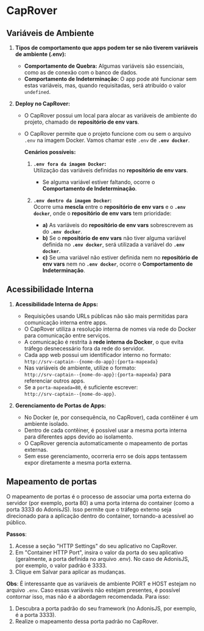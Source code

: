 # CapRover

## Variáveis de Ambiente

1. **Tipos de comportamento que apps podem ter se não tiverem variáveis de ambiente (.env):**  
   - **Comportamento de Quebra:** Algumas variáveis são essenciais, como as de conexão com o banco de dados.  
   - **Comportamento de Indeterminação:** O app pode até funcionar sem estas variáveis, mas, quando requisitadas, será atribuído o valor `undefined`.

2. **Deploy no CapRover:**  
   - O CapRover possui um local para alocar as variáveis de ambiente do projeto, chamado de **repositório de env vars**.  
   - O CapRover permite que o projeto funcione com ou sem o arquivo `.env` na imagem Docker. Vamos chamar este `.env` de **`.env docker`**.  

      **Cenários possíveis:**
      1. **`.env fora da imagem Docker`:**  
         Utilização das variáveis definidas no **repositório de env vars**.  
         - Se alguma variável estiver faltando, ocorre o **Comportamento de Indeterminação**.

      2. **`.env dentro da imagem Docker`:**  
         Ocorre uma **mescla** entre o **repositório de env vars** e o **`.env docker`**, onde o **repositório de env vars** tem prioridade:  
         - **a)** As variáveis do **repositório de env vars** sobrescrevem as do **`.env docker`**.  
         - **b)** Se o **repositório de env vars** não tiver alguma variável definida no **`.env docker`**, será utilizada a variável do **`.env docker`**.  
         - **c)** Se uma variável não estiver definida nem no **repositório de env vars** nem no **`.env docker`**, ocorre o **Comportamento de Indeterminação**.

     

## Acessibilidade Interna

1. **Acessibilidade Interna de Apps:**  
   - Requisições usando URLs públicas não são mais permitidas para comunicação interna entre apps.  
   - O CapRover utiliza a resolução interna de nomes via rede do Docker para comunicação entre serviços.  
   - A comunicação é restrita à **rede interna do Docker**, o que evita tráfego desnecessário fora da rede do servidor.  
   - Cada app web possui um identificador interno no formato:  
     `http://srv-captain--{nome-do-app}:{porta-mapeada}`  
   - Nas variáveis de ambiente, utilize o formato:  
     `http://srv-captain--{nome-do-app}:{porta-mapeada}` para referenciar outros apps.  
   - Se a `porta-mapeada=80`, é suficiente escrever:  
     `http://srv-captain--{nome-do-app}`.  

2. **Gerenciamento de Portas de Apps:**  
   - No Docker (e, por consequência, no CapRover), cada contêiner é um ambiente isolado.  
   - Dentro de cada contêiner, é possível usar a mesma porta interna para diferentes apps devido ao isolamento.  
   - O CapRover gerencia automaticamente o mapeamento de portas externas.  
   - Sem esse gerenciamento, ocorreria erro se dois apps tentassem expor diretamente a mesma porta externa.  

## Mapeamento de portas

O mapeamento de portas é o processo de associar uma porta externa do servidor (por exemplo, porta 80) a uma porta interna do container (como a porta 3333 do AdonisJS). Isso permite que o tráfego externo seja direcionado para a aplicação dentro do container, tornando-a acessível ao público.

__Passos__:

1. Acesse a seção "HTTP Settings" do seu aplicativo no CapRover.   
2. Em "Container HTTP Port", insira o valor da porta do seu aplicativo (geralmente, a porta definida no arquivo .env). No caso de AdonisJS, por exemplo, o valor padrão é 3333.   
3. Clique em Salvar para aplicar as mudanças.   

   
__Obs__: É interessante que as variáveis de ambiente PORT e HOST estejam no arquivo `.env`. Caso essas variáveis não estejam presentes, é possível contornar isso, mas não é a abordagem recomendada. Para isso:
1. Descubra a porta padrão do seu framework (no AdonisJS, por exemplo, é a porta 3333).
2. Realize o mapeamento dessa porta padrão no CapRover.





